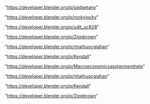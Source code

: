 "https://developer.blender.org/p/gadgetany"

"https://developer.blender.org/p/rockyjocky"

"https://developer.blender.org/p/udit_uc828"

"https://developer.blender.org/p/Zippbrown"

"https://developer.blender.org/p/nhathuocgiahan"

"https://developer.blender.org/p/Kendall"

 
"https://developer.blender.org/p/Macroeconomicsassignmenthelp"


"https://developer.blender.org/p/nhathuocgiahan"


"https://developer.blender.org/p/Kendall"


"https://developer.blender.org/p/Zippbrown"


 
